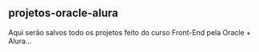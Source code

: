 ## projetos-oracle-alura

Aqui serão salvos todo os projetos feito do curso Front-End pela Oracle + Alura...

